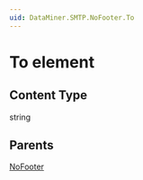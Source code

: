 ```yaml
---
uid: DataMiner.SMTP.NoFooter.To
---
```


# To element

## Content Type

string

## Parents

[NoFooter](xref:DataMiner.SMTP.NoFooter)
